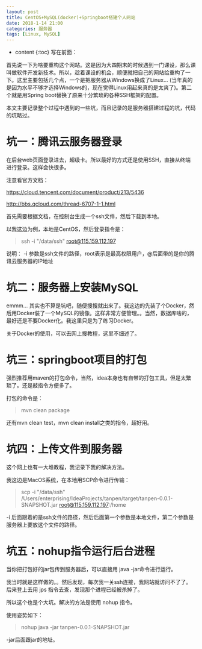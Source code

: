 ```yaml
---
layout: post
title: CentOS+MySQL(docker)+Springboot搭建个人网站
date: 2018-1-14 21:00
categories: 服务器
tags: [Linux, MySQL]
---
```


* content
{:toc} 
写在前面：

首先说一下为啥要重构这个网站。这是因为大四期末的时候遇到一门课设，那么课叫做软件开发新技术。所以，趁着课设的机会，顺便就把自己的网站给重构了一下。这里主要包括几个点，一个是把服务器从Windows换成了Linux... (当年真的是因为水平不够才选择Windows的，现在觉得Linux用起来真的是太爽了)。第二个就是用Spring boot替换了原来十分繁琐的各种SSH框架的配置。

本文主要记录整个过程中遇到的一些坑，而且记录的是服务器搭建过程的坑，代码的坑略过。

# 坑一：腾讯云服务器登录

在后台web页面登录进去，超级卡。所以最好的方式还是使用SSH，直接从终端进行登录。这样会快很多。

注意看官方文档：

<https://cloud.tencent.com/document/product/213/5436>

<http://bbs.qcloud.com/thread-6707-1-1.html>

首先需要根据文档，在控制台生成一个ssh文件，然后下载到本地。

以我这边为例，本地是CentOS，然后登录指令是：

> ssh -i "/data/ssh" root@115.159.112.197

说明： -i 参数是ssh文件的路径，root表示是最高权限用户，@后面带的是你的腾讯云服务器的IP地址

# 坑二：服务器上安装MySQL

emmm… 其实也不算是坑吧，随便搜搜就出来了。我这边的先装了个Docker，然后用Docker装了一个MySQL的镜像。这样非常方便管理。。当然，数据库啥的，最好还是不要Docker化。我这里只是为了练习Docker。

关于Docker的使用，可以去网上搜教程，这里不细述了。

# 坑三：springboot项目的打包

强烈推荐用maven的打包命令，当然，idea本身也有自带的打包工具，但是太繁琐了。还是敲指令方便多了。

打包的命令是：

> mvn clean package

还有mvn clean test，mvn clean install之类的指令，超好用。

# 坑四：上传文件到服务器

这个网上也有一大堆教程，我记录下我的解决方法。

我这边是MacOS系统，在本地用SCP命令进行传输：

> scp  -i "/data/ssh"  /Users/enterprising/IdeaProjects/tanpen/target/tanpen-0.0.1-SNAPSHOT.jar root@115.159.112.197:/home

-i 后面跟着的是ssh文件的路径，然后后面第一个参数是本地文件，第二个参数是服务器上要放这个文件的路径。

# 坑五：nohup指令运行后台进程

当你把打包好的jar包传到服务器后，可以直接用 java -jar命令进行运行。

我当时就是这样做的。。然后发现，每次我一关ssh连接，我网站就访问不了了。后来登上去用 jps 指令去查，发现那个进程已经被杀掉了。

所以这个也是个大坑。解决的方法是使用 nohup 指令。

使用姿势如下：

> nohup java -jar tanpen-0.0.1-SNAPSHOT.jar

-jar后面跟jar的地址。